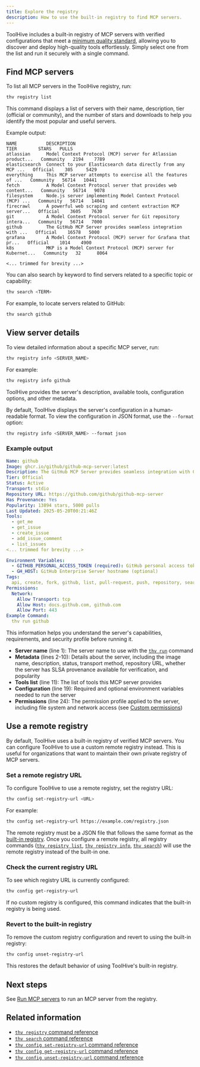 ```yaml
---
title: Explore the registry
description: How to use the built-in registry to find MCP servers.
---
```


ToolHive includes a built-in registry of MCP servers with verified
configurations that meet a
[minimum quality standard](../concepts/registry-criteria.md), allowing you to
discover and deploy high-quality tools effortlessly. Simply select one from the
list and run it securely with a single command.

## Find MCP servers

To list all MCP servers in the ToolHive registry, run:

```bash
thv registry list
```

This command displays a list of servers with their name, description, tier
(official or community), and the number of stars and downloads to help you
identify the most popular and useful servers.

Example output:

```text
NAME           DESCRIPTION                                                    TIER        STARS   PULLS
atlassian      Model Context Protocol (MCP) server for Atlassian product...   Community   2194    7789
elasticsearch  Connect to your Elasticsearch data directly from any MCP ...   Official    305     5429
everything     This MCP server attempts to exercise all the features of ...   Community   56714   10441
fetch          A Model Context Protocol server that provides web content...   Community   56714   9078
filesystem     Node.js server implementing Model Context Protocol (MCP) ...   Community   56714   14041
firecrawl      A powerful web scraping and content extraction MCP server...   Official    3605    7630
git            A Model Context Protocol server for Git repository intera...   Community   56714   7000
github         The GitHub MCP Server provides seamless integration with ...   Official    16578   5000
grafana        A Model Context Protocol (MCP) server for Grafana that pr...   Official    1014    4900
k8s            MKP is a Model Context Protocol (MCP) server for Kubernet...   Community   32      8064

<... trimmed for brevity ...>
```

You can also search by keyword to find servers related to a specific topic or
capability:

```bash
thv search <TERM>
```

For example, to locate servers related to GitHub:

```bash
thv search github
```

## View server details

To view detailed information about a specific MCP server, run:

```bash
thv registry info <SERVER_NAME>
```

For example:

```bash
thv registry info github
```

ToolHive provides the server's description, available tools, configuration
options, and other metadata.

By default, ToolHive displays the server's configuration in a human-readable
format. To view the configuration in JSON format, use the `--format` option:

```bash
thv registry info <SERVER_NAME> --format json
```

### Example output

```yaml {1,11,19,24} showLineNumbers
Name: github
Image: ghcr.io/github/github-mcp-server:latest
Description: The GitHub MCP Server provides seamless integration with GitHub APIs, enabling advanced automation and interaction capabilities for developers and tools
Tier: Official
Status: Active
Transport: stdio
Repository URL: https://github.com/github/github-mcp-server
Has Provenance: Yes
Popularity: 13894 stars, 5000 pulls
Last Updated: 2025-05-20T00:21:46Z
Tools:
  - get_me
  - get_issue
  - create_issue
  - add_issue_comment
  - list_issues
<... trimmed for brevity ...>

Environment Variables:
  - GITHUB_PERSONAL_ACCESS_TOKEN (required): GitHub personal access token with appropriate permissions
  - GH_HOST: GitHub Enterprise Server hostname (optional)
Tags:
  api, create, fork, github, list, pull-request, push, repository, search, update, issues
Permissions:
  Network:
    Allow Transport: tcp
    Allow Host: docs.github.com, github.com
    Allow Port: 443
Example Command:
  thv run github
```

This information helps you understand the server's capabilities, requirements,
and security profile before running it.

- **Server name** (line 1): The server name to use with the
  [`thv run`](../reference/cli/thv_run.md) command
- **Metadata** (lines 2-10): Details about the server, including the image name,
  description, status, transport method, repository URL, whether the server has
  SLSA provenance available for verification, and popularity
- **Tools list** (line 11): The list of tools this MCP server provides
- **Configuration** (line 19): Required and optional environment variables
  needed to run the server
- **Permissions** (line 24): The permission profile applied to the server,
  including file system and network access (see
  [Custom permissions](./custom-permissions.mdx))

## Use a remote registry

By default, ToolHive uses a built-in registry of verified MCP servers. You can
configure ToolHive to use a custom remote registry instead. This is useful for
organizations that want to maintain their own private registry of MCP servers.

### Set a remote registry URL

To configure ToolHive to use a remote registry, set the registry URL:

```bash
thv config set-registry-url <URL>
```

For example:

```bash
thv config set-registry-url https://example.com/registry.json
```

The remote registry must be a JSON file that follows the same format as the
[built-in registry](https://github.com/stacklok/toolhive/blob/main/pkg/registry/data/registry.json).
Once you configure a remote registry, all registry commands
([`thv registry list`](../reference/cli/thv_registry_list.md),
[`thv registry info`](../reference/cli/thv_registry_info.md),
[`thv search`](../reference/cli/thv_search.md)) will use the remote registry
instead of the built-in one.

### Check the current registry URL

To see which registry URL is currently configured:

```bash
thv config get-registry-url
```

If no custom registry is configured, this command indicates that the built-in
registry is being used.

### Revert to the built-in registry

To remove the custom registry configuration and revert to using the built-in
registry:

```bash
thv config unset-registry-url
```

This restores the default behavior of using ToolHive's built-in registry.

## Next steps

See [Run MCP servers](./run-mcp-servers.mdx) to run an MCP server from the
registry.

## Related information

- [`thv registry` command reference](../reference/cli/thv_registry.md)
- [`thv search` command reference](../reference/cli/thv_search.md)
- [`thv config set-registry-url` command reference](../reference/cli/thv_config_set-registry.md)
- [`thv config get-registry-url` command reference](../reference/cli/thv_config_get-registry.md)
- [`thv config unset-registry-url` command reference](../reference/cli/thv_config_unset-registry.md)

